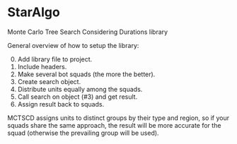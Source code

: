 # StarAlgo
Monte Carlo Tree Search Considering Durations library

General overview of how to setup the library:

0. Add library file to project.
1. Include headers.
2. Make several bot squads (the more the better).
3. Create search object.
4. Distribute units equally among the squads.
5. Call search on object (#3) and get result.
6. Assign result back to squads.


MCTSCD assigns units to distinct groups by their type and region, so if your squads share the same approach, the result will be more accurate for the squad (otherwise the prevailing group will be used).
